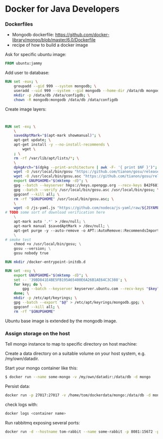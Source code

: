 # Docker for Java Developers

### Dockerfiles
- Mongodb dockerfile:
https://github.com/docker-library/mongo/blob/master/6.0/Dockerfile
- recipe of how to build a docker image

Ask for specific ubuntu image:
```dockerfile
FROM ubuntu:jammy
```
Add user to database:
```dockerfile
RUN set -eux; \
	groupadd --gid 999 --system mongodb; \
	useradd --uid 999 --system --gid mongodb --home-dir /data/db mongodb; \
	mkdir -p /data/db /data/configdb; \
	chown -R mongodb:mongodb /data/db /data/configdb
```

Create image layers:

```dockerfile


RUN set -ex; \
	\
	savedAptMark="$(apt-mark showmanual)"; \
	apt-get update; \
	apt-get install -y --no-install-recommends \
		wget \
	; \
	rm -rf /var/lib/apt/lists/*; \
	\
	dpkgArch="$(dpkg --print-architecture | awk -F- '{ print $NF }')"; \
	wget -O /usr/local/bin/gosu "https://github.com/tianon/gosu/releases/download/$GOSU_VERSION/gosu-$dpkgArch"; \
	wget -O /usr/local/bin/gosu.asc "https://github.com/tianon/gosu/releases/download/$GOSU_VERSION/gosu-$dpkgArch.asc"; \
	export GNUPGHOME="$(mktemp -d)"; \
	gpg --batch --keyserver hkps://keys.openpgp.org --recv-keys B42F6819007F00F88E364FD4036A9C25BF357DD4; \
	gpg --batch --verify /usr/local/bin/gosu.asc /usr/local/bin/gosu; \
	gpgconf --kill all; \
	rm -rf "$GNUPGHOME" /usr/local/bin/gosu.asc; \
	\
	wget -O /js-yaml.js "https://github.com/nodeca/js-yaml/raw/${JSYAML_VERSION}/dist/js-yaml.js"; \
# TODO some sort of download verification here
	\
	apt-mark auto '.*' > /dev/null; \
	apt-mark manual $savedAptMark > /dev/null; \
	apt-get purge -y --auto-remove -o APT::AutoRemove::RecommendsImportant=false; \
	\
# smoke test
	chmod +x /usr/local/bin/gosu; \
	gosu --version; \
	gosu nobody true

RUN mkdir /docker-entrypoint-initdb.d

RUN set -ex; \
	export GNUPGHOME="$(mktemp -d)"; \
	set -- '39BD841E4BE5FB195A65400E6A26B1AE64C3C388'; \
	for key; do \
		gpg --batch --keyserver keyserver.ubuntu.com --recv-keys "$key"; \
	done; \
	mkdir -p /etc/apt/keyrings; \
	gpg --batch --export "$@" > /etc/apt/keyrings/mongodb.gpg; \
	gpgconf --kill all; \
	rm -rf "$GNUPGHOME"

```

Ubuntu base image is extended by the mongodb image.

### Assign storage on the host
Tell mongo instance to map to specific directory on host machine:

Create a data directory on a suitable volume on your host system, e.g. /my/own/datadir.

Start your mongo container like this:
```bash
$ docker run --name some-mongo -v /my/own/datadir:/data/db -d mongo
```
Persist data:
```bash
docker run -p 27017:27017 -v /home/tom/dockerdata/mongo:/data/db -d mongo
```
check logs with:
```bash
docker logs <container name>
```
Run rabbitmq exposing several ports:
```bash
docker run -d --hostname tom-rabbit --name some-rabbit -p 8081:15672 -p 5671:5671 -p 5672:5672 rabbitmq:3-management
```